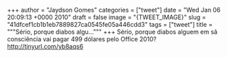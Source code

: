 
+++
author = "Jaydson Gomes"
categories = ["tweet"]
date = "Wed Jan 06 20:09:13 +0000 2010"
draft = false
image = "{TWEET_IMAGE}"
slug = "41dfcef1cb1b1eb7889827ca0545fe05a446cdd3"
tags = ["tweet"]
title = """Sério, porque diabos algu..."""
+++
Sério, porque diabos alguem em sã consciência vai pagar 499 dólares pelo Office 2010? http://tinyurl.com/yb8aqs6
